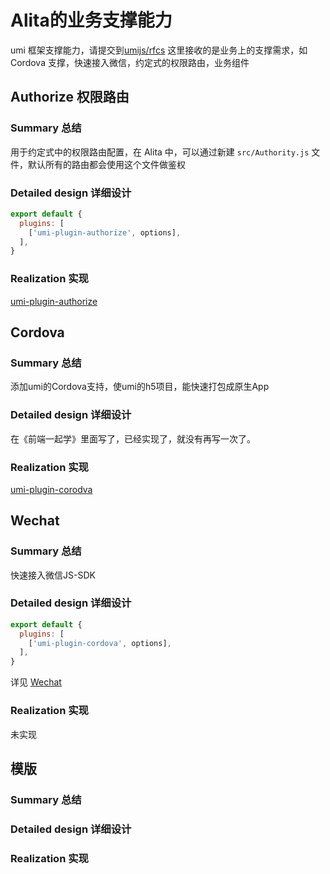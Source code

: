 # Alita的业务支撑能力

umi 框架支撑能力，请提交到[umijs/rfcs](https://github.com/umijs/rfcs)
这里接收的是业务上的支撑需求，如 Cordova 支撑，快速接入微信，约定式的权限路由，业务组件

## Authorize 权限路由

### Summary 总结

用于约定式中的权限路由配置，在 Alita 中，可以通过新建 `src/Authority.js` 文件，默认所有的路由都会使用这个文件做鉴权

### Detailed design 详细设计

```js
export default {
  plugins: [
    ['umi-plugin-authorize', options],
  ],
}
```

### Realization 实现

[umi-plugin-authorize](https://www.npmjs.com/package/umi-plugin-authorize)

## Cordova

### Summary 总结

添加umi的Cordova支持，使umi的h5项目，能快速打包成原生App

### Detailed design 详细设计

在《前端一起学》里面写了，已经实现了，就没有再写一次了。

### Realization 实现

[umi-plugin-corodva](https://www.npmjs.com/package/umi-plugin-cordova)

## Wechat

### Summary 总结

快速接入微信JS-SDK

### Detailed design 详细设计

```js
export default {
  plugins: [
    ['umi-plugin-cordova', options],
  ],
}
```

详见 [Wechat](./wechat.md)

### Realization 实现

未实现

## 模版

### Summary 总结

### Detailed design 详细设计

### Realization 实现
